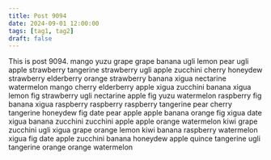 ```yaml
---
title: Post 9094
date: 2024-09-01 12:00:00
tags: [tag1, tag2]
draft: false
---
```

This is post 9094.
mango
yuzu
grape
grape
banana
ugli
lemon
pear
ugli
apple
strawberry
tangerine
strawberry
ugli
apple
zucchini
cherry
honeydew
strawberry
elderberry
orange
strawberry
banana
xigua
nectarine
watermelon
mango
cherry
elderberry
apple
xigua
zucchini
banana
xigua
lemon
fig
strawberry
ugli
nectarine
apple
fig
yuzu
watermelon
raspberry
fig
banana
xigua
raspberry
raspberry
raspberry
tangerine
pear
cherry
tangerine
honeydew
fig
date
pear
apple
apple
banana
orange
fig
xigua
date
xigua
banana
zucchini
zucchini
apple
apple
orange
watermelon
kiwi
grape
zucchini
ugli
xigua
grape
orange
lemon
kiwi
banana
raspberry
watermelon
xigua
fig
date
apple
zucchini
banana
honeydew
apple
quince
tangerine
ugli
tangerine
orange
orange
watermelon
